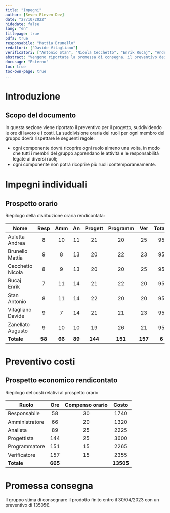 ```yaml
---
title: "Impegni"
author: [Seven Eleven Dev]
date: "27/10/2022"
hidedate: false
lang: "en"
titlepage: true
pdfa: true
responsabile: "Mattia Brunello"
redattori: ["Davide Vitagliano"]
verificatori: ["Antonio Stan", "Nicola Cecchetto", "Enrik Rucaj", "Andrea Auletta", "Augusto Zanellato"]
abstract: "Vengono riportate la promessa di consegna, il preventivo dei costi il totale di ore produttive previste per componente del gruppo"
docusage: "Esterno"
toc: true
toc-own-page: true
...
```


# Introduzione

## Scopo del documento

In questa sezione viene riportato il preventivo per il progetto, suddividendo le ore di lavoro e i costi.
La suddivisione oraria dei ruoli per ogni membro del gruppo dovrà rispettare le seguenti regole:

* ogni componente dovrà ricoprire ogni ruolo almeno una volta, in modo che tutti i membri del gruppo apprendano le
  attività e le responsabilità legate ai diversi ruoli;
* ogni componente non potrà ricoprire più ruoli contemporaneamente.

# Impegni individuali

## Prospetto orario

Riepilogo della disribuzione oraria rendicontata:

| **Nome**          | **Resp** | **Amm** | **An** | **Progett** | **Programm** | **Ver** | **Totale** |
| ----------------- |:--------:| :-----: |:------:|:-----------:|:------------:|:-------:|:----------:|
| Auletta Andrea    | 8        | 10      | 11     | 21          | 20           | 25      | 95         |
| Brunello Mattia   | 9        | 8       | 13     | 20          | 22           | 23      | 95         |
| Cecchetto Nicola  | 8        | 9       | 13     | 20          | 20           | 25      | 95         |
| Rucaj Enrik       | 7        | 11      | 14     | 21          | 22           | 20      | 95         |
| Stan Antonio      | 8        | 11      | 14     | 22          | 20           | 20      | 95         |
| Vitagliano Davide | 9        | 7       | 14     | 21          | 21           | 23      | 95         |
| Zanellato Augusto | 9        | 10      | 10     | 19          | 26           | 21      | 95         |
| **Totale**        | **58**   | **66**  | **89** | **144**     | **151**      | **157** | **6**      |

# Preventivo costi

## Prospetto economico rendicontato

Riepilogo del costi relativi al prospetto orario

| **Ruolo**      | **Ore** | **Compenso orario** | **Costo** |
| -------------- |:-------:|:-------------------:|:---------:|
| Responsabile   | 58      | 30                  | 1740      |
| Amministratore | 66      | 20                  | 1320      |
| Analista       | 89      | 25                  | 2225      |
| Progettista    | 144     | 25                  | 3600      |
| Programmatore  | 151     | 15                  | 2265      |
| Verificatore   | 157     | 15                  | 2355      |
| **Totale**     | **665** |                     | **13505** |

# Promessa consegna

Il gruppo stima di consegnare il prodotto finito entro il 30/04/2023 con un preventivo di 13505€.
